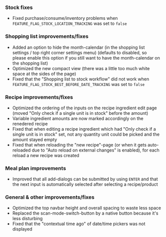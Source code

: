### Stock fixes
- Fixed purchase/consume/inventory problems when `FEATURE_FLAG_STOCK_LOCATION_TRACKING` was set to `false`

### Shopping list improvements/fixes
- Added an option to hide the month-calendar (in the shopping list settings / top right corner settings menu) (defaults to disabled, so please enable this option if you still want to have the month-calendar on the shopping list)
- Optimized the new compact view (there was a little too much white space at the sides of the page)
- Fixed that the "Shopping list to stock workflow" did not work when `FEATURE_FLAG_STOCK_BEST_BEFORE_DATE_TRACKING` was set to `false`

### Recipe improvements/fixes
- Optimized the ordering of the inputs on the recipe ingredient edit page (moved "Only check if a single unit is in stock" before the amount)
- Variable ingredient amounts are now marked accordingly on the renedered recipe
- Fixed that when editing a recipe ingredient which had "Only check if a single unit is in stock" set, not any quantity unit could be picked and the amount stayed empty
- Fixed that when reloading the "new recipe"-page (or when it gets auto-reloaded due to "Auto reload on external changes" is enabled), for each reload a new recipe was created

### Meal plan improvements
- Improved that all add-dialogs can be submitted by using `ENTER` and that the next input is automatically selected after selecting a recipe/product

### General & other improvements/fixes
- Optimized the top navbar height and overall spacing to waste less space
- Replaced the scan-mode-switch-button by a native button because it's less disturbing
- Fixed that the "contextual time ago" of date/time pickers was not displayed
